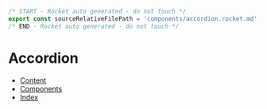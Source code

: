 ```js server
/* START - Rocket auto generated - do not touch */
export const sourceRelativeFilePath = 'components/accordion.rocket.md';
/* END - Rocket auto generated - do not touch */
```

# Accordion

- [Content](./content.rocket.md)
- [Components](./index.rocket.md)
- [Index](../index.rocket.md)
